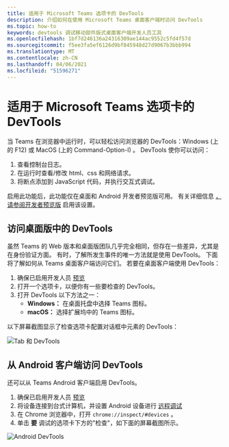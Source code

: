 ```yaml
---
title: 适用于 Microsoft Teams 选项卡的 DevTools
description: 介绍如何在使用 Microsoft Teams 桌面客户端时访问 DevTools
ms.topic: how-to
keywords: devtools 调试移动部件版式桌面客户端开发人员工具
ms.openlocfilehash: 1bf7d246136a24316309ae144ac9552c5fd4f57d
ms.sourcegitcommit: f5ee3fa5ef6126d9bf845948d27d9067b3bbb994
ms.translationtype: MT
ms.contentlocale: zh-CN
ms.lasthandoff: 04/06/2021
ms.locfileid: "51596271"
---
```

# <a name="devtools-for-microsoft-teams-tabs"></a>适用于 Microsoft Teams 选项卡的 DevTools

当 Teams 在浏览器中运行时，可以轻松访问浏览器的 DevTools：Windows (上的 F12) 或 MacOS (上的 Command-Option-I) 。 DevTools 使你可以访问：

1. 查看控制台日志。
1. 在运行时查看/修改 html、css 和网络请求。
1. 将断点添加到 JavaScript 代码，并执行交互式调试。

启用此功能后，此功能仅在桌面和 Android 开发者预览版可用。 有关详细信息 [，请参阅开发者预览版](~/resources/dev-preview/developer-preview-intro.md) 启用该设置。

## <a name="accessing-devtools-in-the-desktop"></a>访问桌面版中的 DevTools

虽然 Teams 的 Web 版本和桌面版团队几乎完全相同，但存在一些差异，尤其是在身份验证方面。 有时，了解所发生事件的唯一方法就是使用 DevTools。 下面将了解如何从 Teams 桌面客户端访问它们。 若要在桌面客户端使用 DevTools：

1. 确保已启用开发人员 [预览](~/resources/dev-preview/developer-preview-intro.md)
1. 打开一个选项卡，以便你有一些要检查的 DevTools。
1. 打开 DevTools 以下方法之一：
    * **Windows：** 在桌面托盘中选择 Teams 图标。
    * **macOS：** 选择扩展坞中的 Teams 图标。

以下屏幕截图显示了检查选项卡配置对话框中元素的 DevTools：

![Tab 和 DevTools](~/assets/images/dev-preview/tab-and-devtools.png)

## <a name="accessing-devtools-from-an-android-client"></a>从 Android 客户端访问 DevTools

还可以从 Teams Android 客户端启用 DevTools。

1. 确保已启用开发人员 [预览](~/resources/dev-preview/developer-preview-intro.md)
1. 将设备连接到台式计算机，并设置 Android 设备进行 [远程调试](https://developers.google.com/web/tools/chrome-devtools/remote-debugging/)
1. 在 Chrome 浏览器中，打开 `chrome://inspect/#devices` 。
1. 单击 **要** 调试的选项卡下方的"检查"，如下面的屏幕截图所示。

![Android DevTools](~/assets/images/android-devtools.png)
